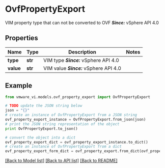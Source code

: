 # OvfPropertyExport

VIM property type that can not be converted to OVF  ***Since:*** vSphere API 4.0 

## Properties
Name | Type | Description | Notes
------------ | ------------- | ------------- | -------------
**type** | **str** | VIM type  ***Since:*** vSphere API 4.0  | 
**value** | **str** | VIM value  ***Since:*** vSphere API 4.0  | 

## Example

```python
from vmware_vi.models.ovf_property_export import OvfPropertyExport

# TODO update the JSON string below
json = "{}"
# create an instance of OvfPropertyExport from a JSON string
ovf_property_export_instance = OvfPropertyExport.from_json(json)
# print the JSON string representation of the object
print OvfPropertyExport.to_json()

# convert the object into a dict
ovf_property_export_dict = ovf_property_export_instance.to_dict()
# create an instance of OvfPropertyExport from a dict
ovf_property_export_form_dict = ovf_property_export.from_dict(ovf_property_export_dict)
```
[[Back to Model list]](../README.md#documentation-for-models) [[Back to API list]](../README.md#documentation-for-api-endpoints) [[Back to README]](../README.md)


